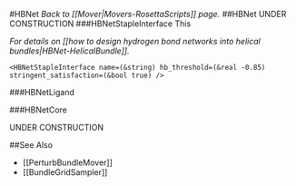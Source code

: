 #HBNet
*Back to [[Mover|Movers-RosettaScripts]] page.*
##HBNet
UNDER CONSTRUCTION
###HBNetStapleInterface
This 

*For details on [[how to design hydrogen bond networks into helical bundles|HBNet-HelicalBundle]].*

```
<HBNetStapleInterface name=(&string) hb_threshold=(&real -0.85) stringent_satisfaction=(&bool true) />
```
###HBNetLigand

###HBNetCore



UNDER CONSTRUCTION

##See Also

* [[PerturbBundleMover]]
* [[BundleGridSampler]]

